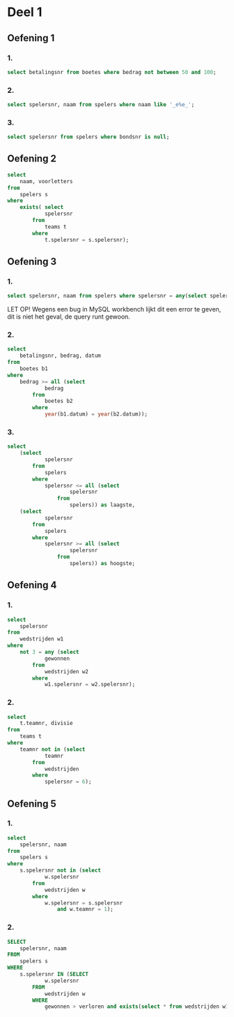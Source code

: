 # Deel 1
## Oefening 1
### 1.
```sql
select betalingsnr from boetes where bedrag not between 50 and 100;
```
### 2.
```sql
select spelersnr, naam from spelers where naam like '_e%e_';
```
### 3.
```sql
select spelersnr from spelers where bondsnr is null;
```
## Oefening 2
```sql
select 
    naam, voorletters
from
    spelers s
where
    exists( select 
            spelersnr
        from
            teams t
        where
            t.spelersnr = s.spelersnr);
```
## Oefening 3
### 1.
```sql
select spelersnr, naam from spelers where spelersnr = any(select spelersnr from boetes);
```
LET OP! Wegens een bug in MySQL workbench lijkt dit een error te geven, dit is niet het geval, de query runt gewoon.
### 2.
```sql
select 
    betalingsnr, bedrag, datum
from
    boetes b1
where
    bedrag >= all (select 
            bedrag
        from
            boetes b2
        where
            year(b1.datum) = year(b2.datum));
```
### 3.
```sql
select 
    (select 
            spelersnr
        from
            spelers
        where
            spelersnr <= all (select 
                    spelersnr
                from
                    spelers)) as laagste,
    (select 
            spelersnr
        from
            spelers
        where
            spelersnr >= all (select 
                    spelersnr
                from
                    spelers)) as hoogste;
```
## Oefening 4
### 1.
```sql
select 
    spelersnr
from
    wedstrijden w1
where
    not 3 = any (select 
            gewonnen
        from
            wedstrijden w2
        where
            w1.spelersnr = w2.spelersnr);
```
### 2.
```sql
select 
    t.teamnr, divisie
from
    teams t
where
    teamnr not in (select 
            teamnr
        from
            wedstrijden
        where
            spelersnr = 6);
```
## Oefening 5
### 1.
```sql
select 
    spelersnr, naam
from
    spelers s
where
    s.spelersnr not in (select 
            w.spelersnr
        from
            wedstrijden w
        where
            w.spelersnr = s.spelersnr
                and w.teamnr = 1);
```
### 2.
```sql
SELECT 
    spelersnr, naam
FROM
    spelers s
WHERE
    s.spelersnr IN (SELECT 
            w.spelersnr
        FROM
            wedstrijden w
        WHERE
            gewonnen > verloren and exists(select * from wedstrijden w1 where w.spelersnr = w1.spelersnr and gewonnen > verloren and w.wedstrijdnr <> w1.wedstrijdnr));
```